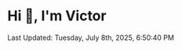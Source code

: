 <h1>Hi 👋, I'm Victor </h1>

<!--RECENT_ACTIVITY:start-->
<!--RECENT_ACTIVITY:end-->

<!--RECENT_ACTIVITY:last_update-->
Last Updated: Tuesday, July 8th, 2025, 6:50:40 PM
<!--RECENT_ACTIVITY:last_update_end-->
